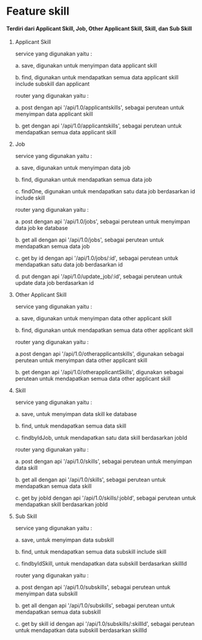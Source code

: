 # Feature skill

#### Terdiri dari Applicant Skill, Job, Other Applicant Skill, Skill, dan Sub Skill

1. Applicant Skill

    service yang digunakan yaitu :
    
    a. save, digunakan untuk menyimpan data applicant skill
    
    b. find, digunakan untuk mendapatkan semua data applicant skill include subskill dan applicant
    

    router yang digunakan yaitu :
    
    a. post dengan api '/api/1.0/applicantskills', sebagai perutean untuk menyimpan data applicant skill
    
    b. get dengan api '/api/1.0/applicantskills', sebagai perutean untuk mendapatkan semua data applicant skill

2. Job

    service yang digunakan yaitu :
    
    a. save, digunakan untuk menyimpan data job
    
    b. find, digunakan untuk mendapatkan semua data job
    
    c. findOne, digunakan untuk mendapatkan satu data job berdasarkan id include skill


    router yang digunakan yaitu :
    
    a. post dengan api '/api/1.0/jobs', sebagai perutean untuk menyimpan data job ke database
    
    b. get all dengan api '/api/1.0/jobs', sebagai perutean untuk mendapatkan semua data job
    
    c. get by id dengan api '/api/1.0/jobs/:id', sebagai perutean untuk mendapatkan satu data job berdasarkan id
    
    d. put dengan api '/api/1.0/update_job/:id', sebagai perutean untuk update data job berdasarkan id

3. Other Applicant Skill

    service yang digunakan yaitu :
    
    a. save, digunakan untuk menyimpan data other applicant skill
    
    b. find, digunakan untuk mendapatkan semua data other applicant skill


    router yang digunakan yaitu :
    
    a.post dengan api '/api/1.0/otherapplicantskills', digunakan sebagai perutean untuk menyimpan data other applicant skill
    
    b. get dengan api '/api/1.0/otherapplicantSkills', digunakan sebagai perutean untuk mendapatkan semua data other applicant skill

4. Skill

    service yang digunakan yaitu :
    
    a. save, untuk menyimpan data skill ke database
    
    b. find, untuk mendapatkan semua data skill
    
    c. findbyIdJob, untuk mendapatkan satu data skill berdasarkan jobId


    router yang digunakan yaitu :
    
    a. post dengan api '/api/1.0/skills', sebagai perutean untuk menyimpan data skill
    
    b. get all dengan api '/api/1.0/skills', sebagai perutean untuk mendapatkan semua data skill
    
    c. get by jobId dengan api '/api/1.0/skills/:jobId', sebagai perutean untuk mendapatkan skill berdasarkan jobId

5. Sub Skill

    service yang digunakan yaitu :
    
    a. save, untuk menyimpan data subskill
    
    b. find, untuk mendapatkan semua data subskill include skill
    
    c. findbyIdSkill, untuk mendapatkan data subskill berdasarkan skillId


    router yang digunakan yaitu :
    
    a. post dengan api '/api/1.0/subskills', sebagai perutean untuk menyimpan data subskill
    
    b. get all dengan api '/api/1.0/subskills', sebagai perutean untuk mendapatkan semua data subskill
    
    c. get by skill id dengan api '/api/1.0/subskills/:skillId', sebagai perutean untuk mendapatkan data subskill berdasarkan skillId
